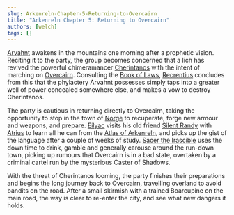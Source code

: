```yaml
---
slug: Arkenreln-Chapter-5-Returning-to-Overcairn
title: "Arkenreln Chapter 5: Returning to Overcairn"
authors: [welch]
tags: []
---
```


[Arvahnt](/characters/arvahnt) awakens in the mountains one morning after a prophetic vision. Reciting it to the party, the group becomes concerned that a lich has revived the powerful chimeramancer [Cherintanos](/characters/cherintanos) with the intent of marching on [Overcairn](/wikis/the-portal-city-of-overcairn). Consulting the [Book of Laws](/wikis/book-of-laws), [Recrentius](/characters/recrentius) concludes from this that the phylactery Arvahnt possesses simply taps into a greater well of power concealed somewhere else, and makes a vow to destroy Cherintanos.

<!--truncate-->
 
The party is cautious in returning directly to Overcairn, taking the opportunity to stop in the town of [Norge](/wikis/norge) to recuperate, forge new armour and weapons, and prepare. [Eilyac](/characters/eilyac) visits his old friend [Silent Randy](/characters/randy) with [Atrius](/characters/atrius) to learn all he can from the [Atlas of Arkenreln](/wikis/atlas-of-arkenreln), and picks up the gist of the language after a couple of weeks of study. [Sacer the Irascible](/characters/sacer) uses the down time to drink, gamble and generally carouse around the run-down town, picking up rumours that Overcairn is in a bad state, overtaken by a criminal cartel run by the mysterious Caster of Shadows.
 
With the threat of Cherintanos looming, the party finishes their preparations and begins the long journey back to Overcairn, travelling overland to avoid bandits on the road. After a small skirmish with a trained Boarcupine on the main road, the way is clear to re-enter the city, and see what new dangers it holds.